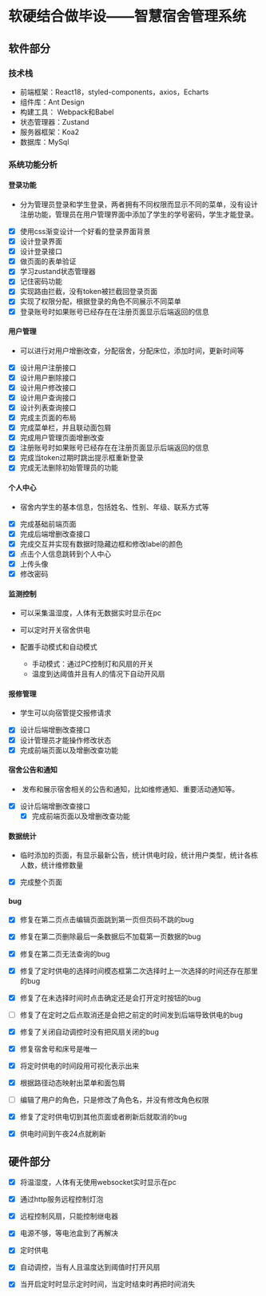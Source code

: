 # 软硬结合做毕设——智慧宿舍管理系统

## 软件部分

### 技术栈

* 前端框架：React18，styled-components，axios，Echarts
* 组件库：Ant Design 
* 构建工具： Webpack和Babel
* 状态管理器：Zustand
* 服务器框架：Koa2
* 数据库：MySql

### 系统功能分析

#### 登录功能

* 分为管理员登录和学生登录，两者拥有不同权限而显示不同的菜单，没有设计注册功能，管理员在用户管理界面中添加了学生的学号密码，学生才能登录。
* [x] 使用css渐变设计一个好看的登录界面背景
* [x] 设计登录界面
* [x] 设计登录接口
* [x] 做页面的表单验证
* [x] 学习zustand状态管理器
* [x] 记住密码功能
* [x] 实现路由拦截，没有token被拦截回登录页面
* [x] 实现了权限分配，根据登录的角色不同展示不同菜单
* [x] 登录账号时如果账号已经存在在注册页面显示后端返回的信息

#### 用户管理

* 可以进行对用户增删改查，分配宿舍，分配床位，添加时间，更新时间等
* [x] 设计用户注册接口
* [x] 设计用户删除接口
* [x] 设计用户修改接口
* [x] 设计用户查询接口
* [x] 设计列表查询接口
* [x] 完成主页面的布局
* [x] 完成菜单栏，并且联动面包屑
* [x] 完成用户管理页面增删改查
* [x] 注册账号时如果账号已经存在在注册页面显示后端返回的信息
* [x] 完成当token过期时跳出提示框重新登录
* [x] 完成无法删除初始管理员的功能

#### 个人中心

* 宿舍内学生的基本信息，包括姓名、性别、年级、联系方式等

* [x] 完成基础前端页面
* [x] 完成后端增删改查接口
* [x] 完成交互并实现有数据时隐藏边框和修改label的颜色
* [x] 点击个人信息跳转到个人中心
* [x] 上传头像
* [x] 修改密码

#### 监测控制

* 可以采集温湿度，人体有无数据实时显示在pc

* 可以定时开关宿舍供电
* 配置手动模式和自动模式
  * 手动模式：通过PC控制灯和风扇的开关	
  * 温度到达阈值并且有人的情况下自动开风扇

#### 报修管理

* 学生可以向宿管提交报修请求

* [x] 设计后端增删改查接口
* [x] 设计管理员才能操作修改状态
* [x] 完成前端页面以及增删改查功能

#### 宿舍公告和通知

* ​	发布和展示宿舍相关的公告和通知，比如维修通知、重要活动通知等。
* [x] 设计后端增删改查接口
  * [x] 完成前端页面以及增删改查功能

#### 数据统计

* 临时添加的页面，有显示最新公告，统计供电时段，统计用户类型，统计各栋人数，统计维修数量
* [x] 完成整个页面


#### bug

* [x] 修复在第二页点击编辑页面跳到第一页但页码不跳的bug

* [x] 修复在第二页删除最后一条数据后不加载第一页数据的bug

* [x] 修复在第二页无法查询的bug

* [x] 修复了定时供电的选择时间模态框第二次选择时上一次选择的时间还存在那里的bug

* [x] 修复了在未选择时间时点击确定还是会打开定时按钮的bug

* [ ] 修复了在定时之后点取消还是会把之前定的时间发到后端导致供电的bug

* [x] 修复了关闭自动调控时没有把风扇关闭的bug

* [x] 修复宿舍号和床号是唯一

* [x] 将定时供电的时间段用可视化表示出来

* [x] 根据路径动态映射出菜单和面包屑

* [ ] 编辑了用户的角色，只是修改了角色名，并没有修改角色权限

* [x] 修复了定时供电切到其他页面或者刷新后就取消的bug

* [x] 供电时间到午夜24点就刷新

  

  







## 硬件部分

* [x] 将温湿度，人体有无使用websocket实时显示在pc
* [x] 通过http服务远程控制灯泡
* [x] 远程控制风扇，只能控制继电器
* [x] 电源不够，等电池盒到了再解决
* [x] 定时供电
* [x] 自动调控，当有人且温度达到阈值时打开风扇
* [x] 当开启定时时显示定时时间，当定时结束时再把时间消失



